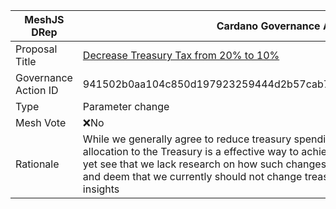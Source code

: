 |MeshJS DRep|Cardano Governance Actions|
|----------------|---------------------------|
|Proposal Title|[Decrease Treasury Tax from 20% to 10%](https://adastat.net/governances/941502b0aa104c850d197923259444d2b57cab7af18b63143775465aaacc84f500)|
|Governance Action ID|941502b0aa104c850d197923259444d2b57cab7af18b63143775465aaacc84f500|
|Type|Parameter change|
|Mesh Vote|❌No|
|Rationale| While we generally agree to reduce treasury spending and think that reducing the allocation to the Treasury is a effective way to achieve lower spending capacities, we yet see that we lack research on how such changes will impact the SPO ecosystem and deem that we currently should not change treasury income before we have better insights|
